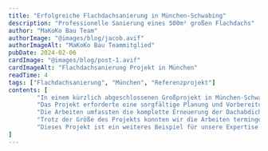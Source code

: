 ```yaml
---
title: "Erfolgreiche Flachdachsanierung in München-Schwabing"
description: "Professionelle Sanierung eines 500m² großen Flachdachs"
author: "MaKoKo Bau Team"
authorImage: "@images/blog/jacob.avif"
authorImageAlt: "MaKoKo Bau Teammitglied"
pubDate: 2024-02-06
cardImage: "@images/blog/post-1.avif"
cardImageAlt: "Flachdachsanierung Projekt in München"
readTime: 4
tags: ["Flachdachsanierung", "München", "Referenzprojekt"]
contents: [
        "In einem kürzlich abgeschlossenen Großprojekt in München-Schwabing führte unser Team eine umfassende Flachdachsanierung durch. Die Herausforderung bestand darin, ein 500m² großes Flachdach nicht nur abzudichten, sondern auch energetisch zu optimieren.",
        "Das Projekt erforderte eine sorgfältige Planung und Vorbereitung. Nach einer gründlichen Analyse des bestehenden Dachaufbaus entwickelten wir ein maßgeschneidertes Sanierungskonzept. Besonderes Augenmerk legten wir auf die Integration moderner Dämmung und die Gewährleistung einer optimalen Wasserableitung.",
        "Die Arbeiten umfassten die komplette Erneuerung der Dachabdichtung, die Installation einer zeitgemäßen Wärmedämmung und die Optimierung des Gefälles für eine verbesserte Entwässerung. Dabei kamen ausschließlich hochwertige Materialien zum Einsatz, die eine lange Lebensdauer garantieren.",
        "Trotz der Größe des Projekts konnten wir die Arbeiten termingerecht und zur vollsten Zufriedenheit unseres Kunden abschließen. Das sanierte Flachdach erfüllt nun nicht nur höchste Standards in Bezug auf Dichtigkeit, sondern trägt auch zur Energieeffizienz des Gebäudes bei.",
        "Dieses Projekt ist ein weiteres Beispiel für unsere Expertise im Bereich Flachdachsanierung. Mit unserer langjährigen Erfahrung und dem Einsatz modernster Techniken gewährleisten wir stets optimale Ergebnisse für unsere Kunden."
]
---
```

